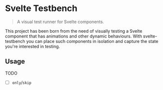 # Svelte Testbench

> A visual test runner for Svelte components.

This project has been born from the need of visually testing a Svelte component
that has animations and other dynamic behaviours. With svelte-testbench you can
place such components in isolation and capture the state you're interested in
testing.

## Usage

TODO

- [ ] `only`/`skip`